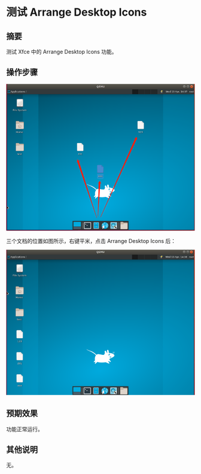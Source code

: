 # 测试 Arrange Desktop Icons

## 摘要

测试 Xfce 中的 Arrange Desktop Icons 功能。

## 操作步骤

![测试ArrangeDesktopIcons-1](./img/测试ArrangeDesktopIcons-1.png)

三个文档的位置如图所示，右键平米，点击 Arrange Desktop Icons 后：

![测试ArrangeDesktopIcons-2](./img/测试ArrangeDesktopIcons-2.png)

## 预期效果

功能正常运行。

## 其他说明

无。
